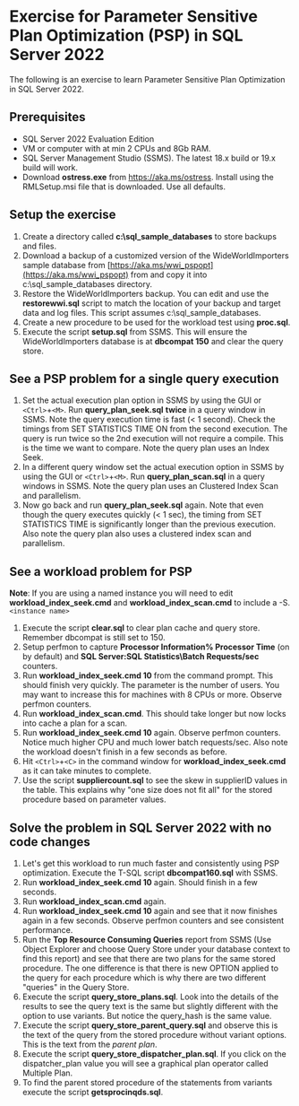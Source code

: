 # Exercise for Parameter Sensitive Plan Optimization (PSP) in SQL Server 2022

The following is an exercise to learn Parameter Sensitive Plan Optimization in SQL Server 2022.

## Prerequisites

- SQL Server 2022 Evaluation Edition
- VM or computer with at min 2 CPUs and 8Gb RAM.
- SQL Server Management Studio (SSMS). The latest 18.x build or 19.x build will work.
- Download **ostress.exe** from https://aka.ms/ostress. Install using the RMLSetup.msi file that is downloaded. Use all defaults.

## Setup the exercise

1. Create a directory called **c:\sql_sample_databases** to store backups and files.
1. Download a backup of a customized version of the WideWorldImporters sample database from [https://aka.ms/wwi_pspopt](https://aka.ms/wwi_pspopt) from and copy it into c:\sql_sample_databases directory.
1. Restore the WideWorldImporters backup. You can edit and use the **restorewwi.sql** script to match the location of your backup and target data and log files. This script assumes c:\sql_sample_databases.
1. Create a new procedure to be used for the workload test using **proc.sql**.
1. Execute the script **setup.sql** from SSMS. This will ensure the WideWorldImporters database is at **dbcompat 150** and clear the query store.

## See a PSP problem for a single query execution

1. Set the actual execution plan option in SSMS by using the GUI or `<Ctrl>`+`<M>`. Run **query_plan_seek.sql** **twice** in a query window in SSMS. Note the query execution time is fast (< 1 second). Check the timings from SET STATISTICS TIME ON from the second execution. The query is run twice so the 2nd execution will not require a compile. This is the time we want to compare. Note the query plan uses an Index Seek.
2. In a different query window set the actual execution option in SSMS by using the GUI or `<Ctrl>`+`<M>`. Run **query_plan_scan.sql** in a query windows in SSMS. Note the query plan uses an Clustered Index Scan and parallelism.
3. Now go back and run **query_plan_seek.sql** again. Note that even though the query executes quickly (< 1 sec), the timing from SET STATISTICS TIME is significantly longer than the previous execution. Also note the query plan also uses a clustered index scan and parallelism.

## See a workload problem for PSP

**Note**: If you are using a named instance you will need to edit **workload_index_seek.cmd** and **workload_index_scan.cmd** to include a -S.`<instance name>`

1. Execute the script **clear.sql** to clear plan cache and query store. Remember dbcompat is still set to 150.
1. Setup perfmon to capture **Processor Information\% Processor Time** (on by default) and **SQL Server:SQL Statistics\Batch Requests/sec** counters.
1. Run **workload_index_seek.cmd 10** from the command prompt. This should finish very quickly. The parameter is the number of users. You may want to increase this for machines with 8 CPUs or more. Observe perfmon counters.
1. Run **workload_index_scan.cmd**. This should take longer but now locks into cache a plan for a scan.
1. Run **workload_index_seek.cmd 10** again. Observe perfmon counters. Notice much higher CPU and much lower batch requests/sec. Also note the workload doesn't finish in a few seconds as before.
1. Hit `<Ctrl>`+`<C>` in the command window for **workload_index_seek.cmd** as it can take minutes to complete.
1. Use the script **suppliercount.sql** to see the skew in supplierID values in the table. This explains why "one size does not fit all" for the stored procedure based on parameter values.

## Solve the problem in SQL Server 2022 with no code changes

1. Let's get this workload to run much faster and consistently using PSP optimization. Execute the T-SQL script **dbcompat160.sql** with SSMS.
2. Run **workload_index_seek.cmd 10** again. Should finish in a few seconds.
3. Run **workload_index_scan.cmd** again.
4. Run **workload_index_seek.cmd 10** again and see that it now finishes again in a few seconds. Observe perfmon counters and see consistent performance.
5. Run the **Top Resource Consuming Queries** report from SSMS (Use Object Explorer and choose Query Store under your database context to find this report) and see that there are two plans for the same stored procedure. The one difference is that there is new OPTION applied to the query for each procedure which is why there are two different "queries" in the Query Store.
6. Execute the script **query_store_plans.sql**. Look into the details of the results to see the query text is the same but slightly different with the option to use variants. But notice the query_hash is the same value.
7. Execute the script **query_store_parent_query.sql** and observe this is the text of the query from the stored procedure without variant options. This is the text from the *parent plan*.
8. Execute the script **query_store_dispatcher_plan.sql**. If you click on the dispatcher_plan value you will see a graphical plan operator called Multiple Plan.
9. To find the parent stored procedure of the statements from variants execute the script **getsprocinqds.sql**.